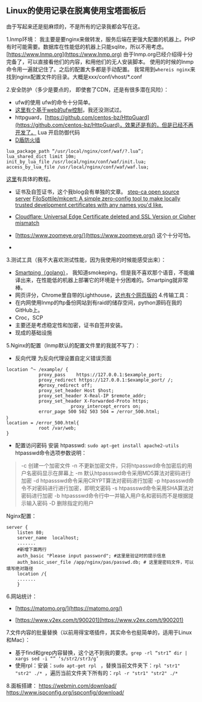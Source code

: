 Linux的使用记录在脱离使用宝塔面板后
---
由于写起来还是挺麻烦的，不是所有的记录我都会写在这。

1.lnmp环境：
我主要是要nginx来做转发，服务后端在更强大配置的机器上。PHP有时可能需要。数据库在性能低的机器上只能sqlite，所以不用考虑。
[https://www.lnmp.org](https://www.lnmp.org)
由于lnmp.org已经介绍得十分完备了，可以直接看他们的内容，和用他们的无人安装脚本。
使用的时候的lnmp命令用一遍就记住了。之后的配置大多都是手动配置。
我常用到`whereis nginx`来找到nginx配置文件的目录。大概是xxx/conf/vhost/*.conf

2.安全防护（多少是要点的， 即使套了CDN，还是有很多潜在风险）：
- ufw的使用 ufw的命令十分简单。
- [这里有个基于web的ufw控制](https://github.com/dvorpahl/ufw2web)，我还没测试过。
- httpguard，[https://github.com/centos-bz/HttpGuard](https://github.com/centos-bz/HttpGuard)，效果还是有的，但是已经不再开发了。
 Lua 开启防御代码
- [D盾防火墙](https://www.d99net.net/) 
```
lua_package_path “/usr/local/nginx/conf/waf/?.lua”;
lua_shared_dict limit 10m;
init_by_lua_file /usr/local/nginx/conf/waf/init.lua;
access_by_lua_file /usr/local/nginx/conf/waf/waf.lua;
```
[这里](https://www.tuiwo.cc/38.html)有具体的教程。

- 证书及自签证书，这个我blog会有单独的文章。
[step-ca open source server](https://smallstep.com/docs/step-ca)
[FiloSottile/mkcert: A simple zero-config tool to make locally trusted development certificates with any names you'd like.](https://github.com/FiloSottile/mkcert)

- [Cloudflare: Universal Edge Certificate deleted and SSL Version or Cipher mismatch](https://community.cloudflare.com/t/universal-edge-certificate-deleted-and-ssl-version-or-cipher-mismatch/315296)

- [https://www.zoomeye.org/](https://www.zoomeye.org/) 这个十分可怕。
- 
3.测试工具（我不大喜欢测试性能，因为我使用的时候能感受出来）：
- [Smartping（golang）](http://smartping.org/)， 我知道smokeping，但是我不喜欢那个语音，不能编译出来，在性能低的机器上部署它的环境是十分困难的。Smartping就非常棒。
- 网页评分，Chrome里自带的Lighthouse，[这也有个网页版的](https://pagespeed.web.dev/)
4.传输工具：
- 在内网使用lnmp的ftp备份网站到有raid的储存空间，python源码在我的GitHub上。
- Croc，SCP
- 主要还是考虑稳定性和加密，证书自签并安装。
- 现成的基础设施

5.Nginx的配置（lnmp默认的配置文件里的我就不写了）：
- 反向代理
为反向代理设置自定义错误页面
```
location ^~ /example/ {
			proxy_pass    https://127.0.0.1:$example_port;
			proxy_redirect https://127.0.0.1:$example_port/ /;
			#proxy_redirect off;
			proxy_set_header Host $host;
			proxy_set_header X-Real-IP $remote_addr;
			proxy_set_header X-Forwarded-Proto https;    
                        proxy_intercept_errors on;
			error_page 500 502 503 504 = /error_500.html;
｝
location = /error_500.html{
			root /var/web;
}
```
- 配置访问密码
安装 htpasswd: `sudo apt-get install apache2-utils`
htpasswd命令选项参数说明：
>-c 创建一个加密文件
-n 不更新加密文件，只将htpasswd命令加密后的用户名密码显示在屏幕上
-m 默认htpassswd命令采用MD5算法对密码进行加密
-d htpassswd命令采用CRYPT算法对密码进行加密
-p htpassswd命令不对密码进行进行加密，即明文密码
-s htpassswd命令采用SHA算法对密码进行加密
-b htpassswd命令行中一并输入用户名和密码而不是根据提示输入密码
-D 删除指定的用户

Nginx配置：
```
server {
    listen 80;
    server_name  localhost;
    .......
    #新增下面两行
    auth_basic "Please input password"; #这里是验证时的提示信息
    auth_basic_user_file /app/nginx/pas/passwd.db; # 这里是密码文件，可以填写绝对路径
    location /{
    .......
    }
```

6.网站统计：
- [https://matomo.org/](https://matomo.org/)

- [https://www.v2ex.com/t/900201](https://www.v2ex.com/t/900201)

7.文件内容的批量替换（以前用得宝塔插件，其实命令也挺简单的，适用于Linux和Mac）：
- 基于find和grep内容替换，这个达不到我的要求。`grep -rl “str1” dir | xargs sed -i “” ‘s/str2/str3/g’`
- 使用rpl：安装：`sudo apt-get rpl ` ，替换当前文件夹下：`rpl "str1" "str2" ./* `，遍历当前文件夹下所有的：`rpl -r "str1" "str2" ./* `

8.面板搭建：
https://webmin.com/download/
https://www.ispconfig.org/ispconfig/download/